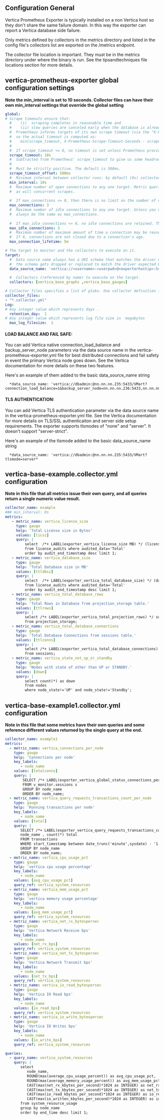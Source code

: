## Configuration General
Vertica Prometheus Exporter is typically installed on a non Vertica host so they don't share the same failure domain. In this way the exporter can report a Vertica database side failure.

Only metrics defined by collectors in the metrics directory and listed in the config file's collectors list are exported on the /metrics endpoint. 

The collector file location is important. They must be in the metrics directory under where the binary is run. See the tipsandtechniques file locations section for more details. 

## vertica-prometheus-exporter global configuration settings
**Note the min_interval is set to 10 seconds. Collector files can have their own min_interval settings that override the global setting**
```yml
global:
# Scrape timeouts ensure that:
  #    (i)  scraping completes in reasonable time and
  #    (ii) slow queries are canceled early when the database is already under heavy load
  #  Prometheus informs targets of its own scrape timeout (via the "X-Prometheus-Scrape-Timeout-Seconds" request header)
  #  so the actual timeout is computed as:
  #    min(scrape_timeout, X-Prometheus-Scrape-Timeout-Seconds - scrape_timeout_offset)
  # 
  #  If scrape_timeout <= 0, no timeout is set unless Prometheus provides one. The default is 10s.
  scrape_timeout: 10s
  #  Subtracted from Prometheus' scrape_timeout to give us some headroom and prevent Prometheus from timing out first.
  # 
  #  Must be strictly positive. The default is 500ms.
  scrape_timeout_offset: 500ms
  #  Minimum interval between collector runs: by default (0s) collectors are executed on every scrape.
  min_interval: 10s
  #  Maximum number of open connections to any one target. Metric queries will run concurrently on multiple connections,
  #  as will concurrent scrapes.
   
  #  If max_connections <= 0, then there is no limit on the number of open connections. The default is 3.
  max_connections: 3
  #  Maximum number of idle connections to any one target. Unless you use very long collection intervals, this should
  #  always be the same as max_connections.
  
  #  If max_idle_connections <= 0, no idle connections are retained. The default is 3.
  max_idle_connections: 3
  #  Maximum number of maximum amount of time a connection may be reused. Expired connections may be closed lazily before reuse.
  #  If 0, connections are not closed due to a connection's age.
  max_connection_lifetime: 5m

# The target to monitor and the collectors to execute on it.
target:
  #  Data source name always has a URI schema that matches the driver name. In some cases (e.g. vertica)
  #  the schema gets dropped or replaced to match the driver expected DSN format.
  data_source_name: 'vertica://<username>:<userpwd>@<exporterhostip>:5433/<databasename>'

  #  Collectors (referenced by name) to execute on the target.
  collectors: [vertica_base_graphs ,vertica_base_gauges]

# Collector files specifies a list of globs. One collector definition is read from each matching file.
collector_files: 
- "*.collector.yml"
Log:
# Any integer value which represents days . 
  retention_day:  1 
# Any integer value which represents log file size in  megabytes 
  max_log_filesize:  1 

```

#### LOAD BALANCE AND FAIL SAFE: 
You can add Vertica native connection_load_balance and backup_server_node parameters via the data source name in the vertica-prometheus-exporter.yml file for best distributed connections and fail safety in event the primary Vertica node goes down. See the Vertica documentation for more details on these two features.

Here's an example of them added to the basic data_source_name string
```
  *data_source_name: 'vertica://dbadmin:@nn.nn.nn.235:5433/VMart?connection_load_balance=1&backup_server_node=nn.nn.nn.236:5433,nn.nn.nn.237:5433'*
```

#### TLS AUTHENTICATION: 
You can add Vertica TLS authentication parameter via the data source name in the vertica-prometheus-exporter.yml file. See the Vertica documentation for more details on TLS/SSL authenticaiton and server side setup requirements. The exporter supports tlsmodes of "none" and "server". It doesn't support "server-strict".

Here's an example of the tlsmode added to the basic data_source_name string
```
  *data_source_name: 'vertica://dbadmin:@nn.nn.nn.235:5433/VMart?tlsmode=server*
```



## vertica-base-example.collector.yml configuration
**Note in this file that all metrics issue their own query, and all queries return a single numeric value result.**
```yml
collector_name: example
### min_interval: 0s
metrics:
   - metric_name: vertica_license_size
     type: gauge
     help: 'Total License size in Bytes'
     values: [licsz]
     query: |
         select  /*+ LABEL(exporter_vertica_license_size MB) */ (license_size_bytes/1000000)::INTEGER as licsz
         from license_audits where audited_data='Total'
         order by audit_end_timestamp desc limit 1;
   - metric_name: vertica_database_size
     type: gauge
     help: 'Total Database size in MB'
     values: [ttldbsz]
     query: |
         select  /*+ LABEL(exporter_vertica_total_database_size) */ (database_size_bytes/1000000)::INTEGER as ttldbsz
         from license_audits where audited_data='Total'
         order by audit_end_timestamp desc limit 1;
   - metric_name: vertica_total_database_rows
     type: gauge
     help: 'Total Rows in Database from projection_storage table.'
     values: [ttlrows]
     query: |
         select /*+ LABEL(exporter_vertica_total_projection_rows) */ sum(row_count) as ttlrows 
         from projection_storage;
   - metric_name: vertica_total_database_connections
     type: gauge
     help: 'Total Database Connections from sessions table.'
     values: [ttlconns]
     query: |
         select /*+ LABEL(exporter_vertica_total_database_connections) */ count(*) as ttlconns 
         from sessions;
   - metric_name: vertica_state_not_up_or_standby
     type: gauge
     help: 'Nodes with state of other than UP or STANDBY.'
     values: [down]
     query: |
         select count(*) as down 
         from nodes 
         where node_state!='UP' and node_state!='Standby';

```

## vertica-base-example1.collector.yml configuration
**Note in this file that some metrics have their own queries and some reference different values returned by the single query at the end.**
```yml
collector_name: example1
metrics:
  - metric_name: vertica_connections_per_node
    type: gauge
    help: 'Connections per node'
    key_labels:
       - node_name
    values: [totalconns]
    query: |
        SELECT /*+ LABEL(exporter_vertica_global_status_connections_per_node) */ node_name , count(*) totalconns 
        FROM v_monitor.sessions s 
        GROUP BY node_name
        ORDER BY node_name;
  - metric_name: vertica_query_requests_transactions_count_per_node
    type: gauge
    help: 'Running transactions per node'
    key_labels:
       - node_name
    values: [total]
    query: |
       SELECT /*+ LABEL(exporter_vertica_query_requests_transactions_count_per_node) */
       node_name , count(*) total
       FROM transactions
       WHERE start_timestamp between date_trunc('minute',sysdate) - '1 minutes'::interval and date_trunc('minute',sysdate) - '1 milliseconds'::interval
       GROUP BY node_name
       ORDER BY node_name;
  - metric_name: vertica_cpu_usage_pct
    type: gauge
    help: 'vertica cpu usage percentage'
    key_labels: 
       - node_name
    values: [avg_cpu_usage_pct]
    query_ref: vertica_system_resources
  - metric_name: vertica_mem_usage_pct
    type: gauge
    help: 'vertica memory usage percentage'
    key_labels:
       - node_name
    values: [avg_mem_usage_pct]
    query_ref: vertica_system_resources
  - metric_name: vertica_net_rx_bytespersec
    type: gauge
    help: 'Vertica Network Receive bps'
    key_labels:
       - node_name
    values: [net_rx_bps]
    query_ref: vertica_system_resources
  - metric_name: vertica_net_tx_bytespersec
    type: gauge
    help: 'Vertica Network Transmit bps'
    key_labels:
       - node_name
    values: [net_tx_bps]
    query_ref: vertica_system_resources
  - metric_name: vertica_io_read_bytespersec
    type: gauge
    help: 'Vertica IO Read bps'
    key_labels:
       - node_name
    values: [io_read_bps]
    query_ref: vertica_system_resources
  - metric_name: vertica_io_write_bytespersec
    type: gauge
    help: 'Vertica IO Writes bps'
    key_labels:
       - node_name
    values: [io_write_bps]
    query_ref: vertica_system_resources

queries:
  - query_name: vertica_system_resources
    query: |
       select  
          node_name,
          ROUND(max(average_cpu_usage_percent)) as avg_cpu_usage_pct,
          ROUND(max(average_memory_usage_percent)) as avg_mem_usage_pct,
          CAST(max(net_rx_kbytes_per_second)*1024 as INTEGER) as net_rx_bps,
          CAST(max(net_tx_kbytes_per_second)*1024 as INTEGER) as net_tx_bps,
          CAST(max(io_read_kbytes_per_second)*1024 as INTEGER) as io_read_bps,
          CAST(max(io_written_kbytes_per_second)*1024 as INTEGER) as io_write_bps
       from system_resource_usage 
       group by node_name
       order by end_time desc limit 1;
       
```
